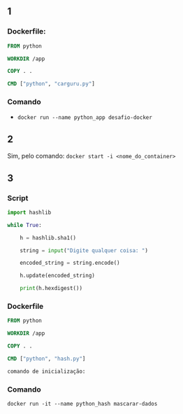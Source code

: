 ## 1

### Dockerfile:

```Dockerfile
FROM python

WORKDIR /app

COPY . .

CMD ["python", "carguru.py"]
```

### Comando

- `docker run --name python_app desafio-docker`

## 2

Sim, pelo comando: `docker start -i <nome_do_container>`

## 3

### Script

```Python
import hashlib

while True:

    h = hashlib.sha1()

    string = input("Digite qualquer coisa: ")

    encoded_string = string.encode()

    h.update(encoded_string)

    print(h.hexdigest())
```

### Dockerfile

```Dockerfile
FROM python

WORKDIR /app

COPY . .

CMD ["python", "hash.py"]

comando de inicialização:
```

### Comando

`docker run -it --name python_hash mascarar-dados`
